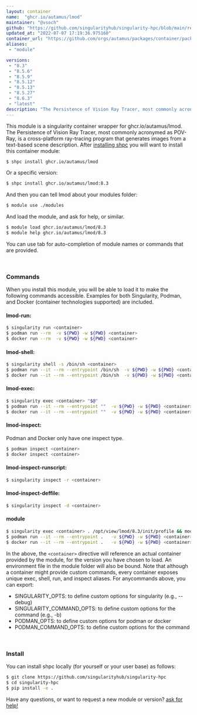 ```yaml
---
layout: container
name:  "ghcr.io/autamus/lmod"
maintainer: "@vsoch"
github: "https://github.com/singularityhub/singularity-hpc/blob/main/registry/ghcr.io/autamus/lmod/container.yaml"
updated_at: "2022-07-07 17:19:36.975160"
container_url: "https://github.com/orgs/autamus/packages/container/package/lmod"
aliases:
 - "module"

versions:
 - "8.3"
 - "8.5.6"
 - "8.5.9"
 - "8.5.12"
 - "8.5.13"
 - "8.5.27"
 - "8.6.3"
 - "latest"
description: "The Persistence of Vision Ray Tracer, most commonly acronymed as POV-Ray, is a cross-platform ray-tracing program that generates images from a text-based scene description."
---
```


This module is a singularity container wrapper for ghcr.io/autamus/lmod.
The Persistence of Vision Ray Tracer, most commonly acronymed as POV-Ray, is a cross-platform ray-tracing program that generates images from a text-based scene description.
After [installing shpc](#install) you will want to install this container module:


```bash
$ shpc install ghcr.io/autamus/lmod
```

Or a specific version:

```bash
$ shpc install ghcr.io/autamus/lmod:8.3
```

And then you can tell lmod about your modules folder:

```bash
$ module use ./modules
```

And load the module, and ask for help, or similar.

```bash
$ module load ghcr.io/autamus/lmod/8.3
$ module help ghcr.io/autamus/lmod/8.3
```

You can use tab for auto-completion of module names or commands that are provided.

<br>

### Commands

When you install this module, you will be able to load it to make the following commands accessible.
Examples for both Singularity, Podman, and Docker (container technologies supported) are included.

#### lmod-run:

```bash
$ singularity run <container>
$ podman run --rm  -v ${PWD} -w ${PWD} <container>
$ docker run --rm  -v ${PWD} -w ${PWD} <container>
```

#### lmod-shell:

```bash
$ singularity shell -s /bin/sh <container>
$ podman run --it --rm --entrypoint /bin/sh  -v ${PWD} -w ${PWD} <container>
$ docker run --it --rm --entrypoint /bin/sh  -v ${PWD} -w ${PWD} <container>
```

#### lmod-exec:

```bash
$ singularity exec <container> "$@"
$ podman run --it --rm --entrypoint ""  -v ${PWD} -w ${PWD} <container> "$@"
$ docker run --it --rm --entrypoint ""  -v ${PWD} -w ${PWD} <container> "$@"
```

#### lmod-inspect:

Podman and Docker only have one inspect type.

```bash
$ podman inspect <container>
$ docker inspect <container>
```

#### lmod-inspect-runscript:

```bash
$ singularity inspect -r <container>
```

#### lmod-inspect-deffile:

```bash
$ singularity inspect -d <container>
```


#### module
       
```bash
$ singularity exec <container> . /opt/view/lmod/8.3/init/profile && module
$ podman run --it --rm --entrypoint .   -v ${PWD} -w ${PWD} <container> -c "/opt/view/lmod/8.3/init/profile && module $@"
$ docker run --it --rm --entrypoint .   -v ${PWD} -w ${PWD} <container> -c "/opt/view/lmod/8.3/init/profile && module $@"
```



In the above, the `<container>` directive will reference an actual container provided
by the module, for the version you have chosen to load. An environment file in the
module folder will also be bound. Note that although a container
might provide custom commands, every container exposes unique exec, shell, run, and
inspect aliases. For anycommands above, you can export:

 - SINGULARITY_OPTS: to define custom options for singularity (e.g., --debug)
 - SINGULARITY_COMMAND_OPTS: to define custom options for the command (e.g., -b)
 - PODMAN_OPTS: to define custom options for podman or docker
 - PODMAN_COMMAND_OPTS: to define custom options for the command

<br>
  
### Install

You can install shpc locally (for yourself or your user base) as follows:

```bash
$ git clone https://github.com/singularityhub/singularity-hpc
$ cd singularity-hpc
$ pip install -e .
```

Have any questions, or want to request a new module or version? [ask for help!](https://github.com/singularityhub/singularity-hpc/issues)